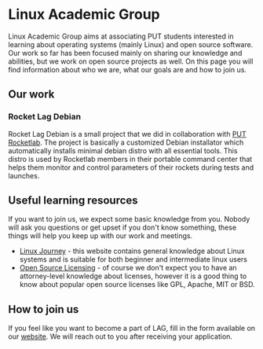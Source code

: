 # Linux Academic Group

Linux Academic Group aims at associating PUT students interested in learning about operating systems (mainly Linux) and open source software.
Our work so far has been focused mainly on sharing our knowledge and abilities, but we work on open source projects as well.
On this page you will find information about who we are, what our goals are and how to join us.

## Our work

### Rocket Lag Debian

Rocket Lag Debian is a small project that we did in collaboration with [PUT Rocketlab](https://rocketlab.put.poznan.pl/).
The project is basically a customized Debian installator which automatically installs minimal debian distro with all essential tools.
This distro is used by Rocketlab members in their portable command center that helps them monitor and control parameters of their rockets during tests and launches.

## Useful learning resources

If you want to join us, we expect some basic knowledge from you.
Nobody will ask you questions or get upset if you don't know something, these things will help you keep up with our work and meetings.
* [Linux Journey](https://linuxjourney.com/) - this website contains general knowledge about Linux systems and is suitable for both beginner and intermediate linux users
* [Open Source Licensing](https://github.com/readme/guides/open-source-licensing) - of course we don't expect you to have an attorney-level knowledge about licenses, however it is a good thing to know about popular open source licenses like GPL, Apache, MIT or BSD.

## How to join us

If you feel like you want to become a part of LAG, fill in the form available on our [website](https://lag.edu.pl/). We will reach out to you after receiving your application.
